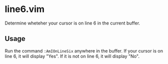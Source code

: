 line6.vim
=========

Determine wheteher your cursor is on line 6 in the current buffer.

Usage
-----

Run the command `:AmIOnLineSix` anywhere in the buffer. If your cursor is on
line 6, it will display "Yes". If it is not on line 6, it will display "No".
